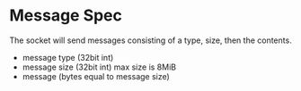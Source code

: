 # Message Spec

The socket will send messages consisting of a type, size, then the contents.

- message type (32bit int)
- message size (32bit int) max size is 8MiB
- message (bytes equal to message size)